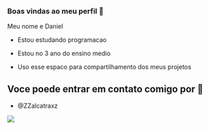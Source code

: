 ### Boas vindas ao meu perfil 💙

Meu nome e Daniel

- Estou estudando programacao

- Estou no 3 ano do ensino medio

- Uso esse espaco para compartilhamento dos meus projetos

## Voce poede entrar em contato comigo por 📧

 - @ZZalcatraxz

![](https://media1.tenor.com/m/yyDQwhxHONgAAAAC/zoro-dance-strawhat-dance.gif)
